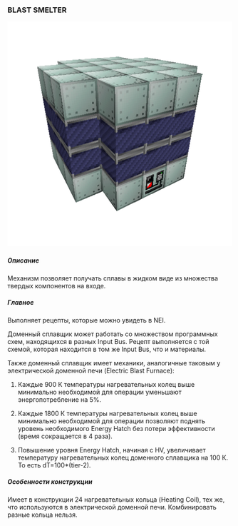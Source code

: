 ### BLAST SMELTER

![LOGO](media/gregtech/BlastSmelter.png)

##### Описание

Механизм позволяет получать сплавы в жидком виде из множества твердых компонентов на входе.

##### Главное

Выполняет рецепты, которые можно увидеть в NEI.

Доменный сплавщик может работать со множеством программных схем, находящихся в разных Input Bus. Рецепт выполняется с той схемой, которая находится в том же Input Bus, что и материалы.

Также доменный сплавщик имеет механики, аналогичные таковым у электрической доменной печи (Electric Blast Furnace):


1. Каждые 900 К температуры нагревательных колец выше минимально необходимой для операции уменьшают энергопотребление на 5%.


2. Каждые 1800 К температуры нагревательных колец выше минимально необходимой для операции позволяют поднять уровень необходимого Energy Hatch без потери эффективности (время сокращается в 4 раза).


3. Повышение уровня Energy Hatch, начиная с HV, увеличивает температуру нагревательных колец доменного сплавщика на 100 К. То есть dT=100*(tier-2).

##### Особенности конструкции

Имеет в конструкции 24 нагревательных кольца (Heating Coil), тех же, что используются в электрической доменной печи. Комбинировать разные кольца нельзя.
